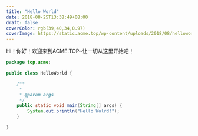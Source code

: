 ```yaml
---
title: "Hello World"
date: 2018-08-25T13:38:49+08:00
draft: false
coverColor: rgb(39,40,34,0.97)
coverImage: https://static.acme.top/wp-content/uploads/2018/08/helloworld.png
---
```

Hi！你好！欢迎来到ACME.TOP~让一切从这里开始吧！

```java
package top.acme;

public class HelloWorld {

	/**
	 * 
	 * @param args
	 */
	public static void main(String[] args) {
		System.out.println("Hello Wolrd!");
	}

}
```
